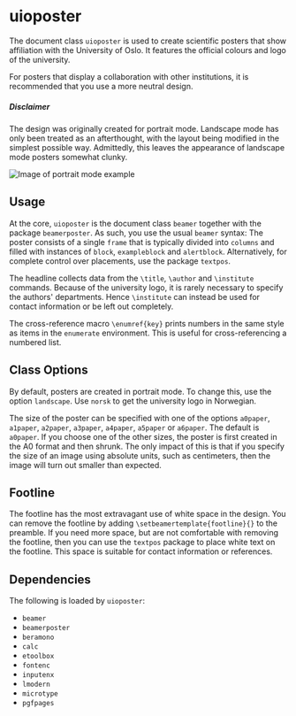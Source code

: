# uioposter
The document class `uioposter` is used to create scientific posters
that show affiliation with the University of Oslo.
It features the official colours and logo of the university.

For posters that display a collaboration with other institutions,
it is recommended that you use a more neutral design.

##### Disclaimer
The design was originally created for portrait mode.
Landscape mode has only been treated as an afterthought,
with the layout being modified in the simplest possible way.
Admittedly, this leaves the appearance of landscape mode posters somewhat clunky.

![Image of portrait mode example](https://i.imgur.com/uxa0Hdm.png)

## Usage
At the core,
`uioposter` is the document class `beamer` together with the package `beamerposter`.
As such, you use the usual `beamer` syntax:
The poster consists of a single `frame`
that is typically divided into `columns`
and filled with instances of `block`, `exampleblock` and `alertblock`.
Alternatively, for complete control over placements, use the package `textpos`.

The headline collects data from the `\title`, `\author` and `\institute` commands.
Because of the university logo,
it is rarely necessary to specify the authors' departments.
Hence `\institute` can instead be used for contact information or be left out completely.

The cross-reference macro `\enumref{key}` prints numbers
in the same style as items in the `enumerate` environment.
This is useful for cross-referencing a numbered list.

## Class Options
By default,
posters are created in portrait mode.
To change this,
use the option `landscape`.
Use `norsk` to get the university logo in Norwegian.

The size of the poster can be specified with one of the options
`a0paper`, `a1paper`, `a2paper`, `a3paper`, `a4paper`, `a5paper` or `a6paper`.
The default is `a0paper`.
If you choose one of the other sizes,
the poster is first created in the A0 format and then shrunk.
The only impact of this is that if you specify the size of an image using absolute units,
such as centimeters,
then the image will turn out smaller than expected.

## Footline
The footline has the most extravagant use of white space in the design.
You can remove the footline by adding `\setbeamertemplate{footline}{}` to the preamble.
If you need more space,
but are not comfortable with removing the footline,
then you can use the `textpos` package to place white text on the footline.
This space is suitable for contact information or references.

## Dependencies
The following is loaded by `uioposter`:
* `beamer`
* `beamerposter`
* `beramono`
* `calc`
*  `etoolbox`
* `fontenc`
* `inputenx`
* `lmodern`
* `microtype`
* `pgfpages`
